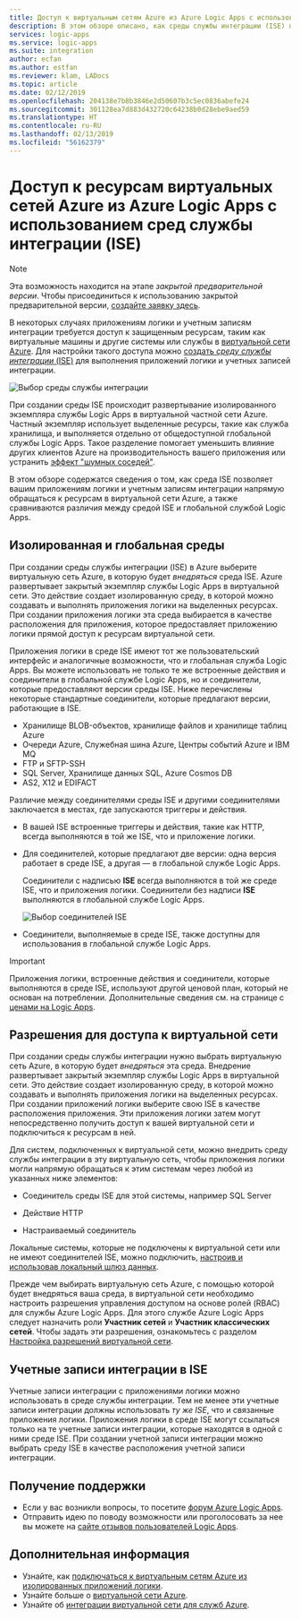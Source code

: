```yaml
---
title: Доступ к виртуальным сетям Azure из Azure Logic Apps с использованием сред службы интеграции (ISE)
description: В этом обзоре описано, как среды службы интеграции (ISE) помогают приложениям логики получать доступ к виртуальным сетям Azure
services: logic-apps
ms.service: logic-apps
ms.suite: integration
author: ecfan
ms.author: estfan
ms.reviewer: klam, LADocs
ms.topic: article
ms.date: 02/12/2019
ms.openlocfilehash: 204138e7b8b3846e2d50607b3c5ec0836abefe24
ms.sourcegitcommit: 301128ea7d883d432720c64238b0d28ebe9aed59
ms.translationtype: HT
ms.contentlocale: ru-RU
ms.lasthandoff: 02/13/2019
ms.locfileid: "56162379"
---
```

# <a name="access-to-azure-virtual-network-resources-from-azure-logic-apps-by-using-integration-service-environments-ises"></a>Доступ к ресурсам виртуальных сетей Azure из Azure Logic Apps с использованием сред службы интеграции (ISE)

> [!NOTE]
> Эта возможность находится на этапе *закрытой предварительной версии*. Чтобы присоединиться к использованию закрытой предварительной версии, [создайте заявку здесь](https://aka.ms/iseprivatepreview).

В некоторых случаях приложениям логики и учетным записям интеграции требуется доступ к защищенным ресурсам, таким как виртуальные машины и другие системы или службы в [виртуальной сети Azure](../virtual-network/virtual-networks-overview.md). Для настройки такого доступа можно [создать *среду службы интеграции* (ISE)](../logic-apps/connect-virtual-network-vnet-isolated-environment.md) для выполнения приложений логики и учетных записей интеграции.

![Выбор среды службы интеграции](./media/connect-virtual-network-vnet-isolated-environment-overview/select-logic-app-integration-service-environment.png)

При создании среды ISE происходит развертывание изолированного экземпляра службы Logic Apps в виртуальной частной сети Azure. Частный экземпляр использует выделенные ресурсы, такие как служба хранилища, и выполняется отдельно от общедоступной глобальной службы Logic Apps. Такое разделение помогает уменьшить влияние других клиентов Azure на производительность вашего приложения или устранить [эффект "шумных соседей"](https://en.wikipedia.org/wiki/Cloud_computing_issues#Performance_interference_and_noisy_neighbors). 

В этом обзоре содержатся сведения о том, как среда ISE позволяет вашим приложениям логики и учетным записям интеграции напрямую обращаться к ресурсам в виртуальной сети Azure, а также сравниваются различия между средой ISE и глобальной службой Logic Apps.

<a name="difference"></a>

## <a name="isolated-versus-global"></a>Изолированная и глобальная среды

При создании среды службы интеграции (ISE) в Azure выберите виртуальную сеть Azure, в которую будет *внедряться* среда ISE. Azure развертывает закрытый экземпляр службы Logic Apps в виртуальной сети. Это действие создает изолированную среду, в которой можно создавать и выполнять приложения логики на выделенных ресурсах. При создании приложения логики эта среда выбирается в качестве расположения для приложения, которое предоставляет приложению логики прямой доступ к ресурсам виртуальной сети.

Приложения логики в среде ISE имеют тот же пользовательский интерфейс и аналогичные возможности, что и глобальная служба Logic Apps. Вы можете использовать не только те же встроенные действия и соединители в глобальной службе Logic Apps, но и соединители, которые предоставляют версии среды ISE. Ниже перечислены некоторые стандартные соединители, которые предлагают версии, работающие в ISE.

* Хранилище BLOB-объектов, хранилище файлов и хранилище таблиц Azure
* Очереди Azure, Служебная шина Azure, Центры событий Azure и IBM MQ
* FTP и SFTP-SSH
* SQL Server, Хранилище данных SQL, Azure Cosmos DB
* AS2, X12 и EDIFACT

Различие между соединителями среды ISE и другими соединителями заключается в местах, где запускаются триггеры и действия.

* В вашей ISE встроенные триггеры и действия, такие как HTTP, всегда выполняются в той же ISE, что и приложение логики.

* Для соединителей, которые предлагают две версии: одна версия работает в среде ISE, а другая — в глобальной службе Logic Apps.  

  Соединители с надписью **ISE** всегда выполняются в той же среде ISE, что и приложения логики. Соединители без надписи **ISE** выполняются в глобальной службе Logic Apps.

  ![Выбор соединителей ISE](./media/connect-virtual-network-vnet-isolated-environment-overview/select-ise-connectors.png)

* Соединители, выполняемые в среде ISE, также доступны для использования в глобальной службе Logic Apps.

> [!IMPORTANT]
> Приложения логики, встроенные действия и соединители, которые выполняются в среде ISE, используют другой ценовой план, который не основан на потреблении. Дополнительные сведения см. на странице с [ценами на Logic Apps](../logic-apps/logic-apps-pricing.md).

<a name="vnet-access"></a>

## <a name="permissions-for-virtual-network-access"></a>Разрешения для доступа к виртуальной сети

При создании среды службы интеграции нужно выбрать виртуальную сеть Azure, в которую будет *внедряться* эта среда. Внедрение развертывает закрытый экземпляр службы Logic Apps в виртуальной сети. Это действие создает изолированную среду, в которой можно создавать и выполнять приложения логики на выделенных ресурсах. При создании приложений логики выберите свою ISE в качестве расположения приложения. Эти приложения логики затем могут непосредственно получить доступ к вашей виртуальной сети и подключиться к ресурсам в ней.

Для систем, подключенных к виртуальной сети, можно внедрить среду службы интеграции в эту виртуальную сеть, чтобы приложения логики могли напрямую обращаться к этим системам через любой из указанных ниже элементов:

* Соединитель среды ISE для этой системы, например SQL Server

* Действие HTTP

* Настраиваемый соединитель

Локальные системы, которые не подключены к виртуальной сети или не имеют соединителей ISE, можно подключить, [настроив и использовав локальный шлюз данных](../logic-apps/logic-apps-gateway-install.md).

Прежде чем выбирать виртуальную сеть Azure, с помощью которой будет внедряться ваша среда, в виртуальной сети необходимо настроить разрешения управления доступом на основе ролей (RBAC) для службы Azure Logic Apps. Для этого службе Azure Logic Apps следует назначить роли **Участник сетей** и **Участник классических сетей**.
Чтобы задать эти разрешения, ознакомьтесь с разделом [Настройка разрешений виртуальной сети](../logic-apps/connect-virtual-network-vnet-isolated-environment.md#vnet-access).

<a name="create-integration-account-environment"></a>

## <a name="integration-accounts-with-ise"></a>Учетные записи интеграции в ISE

Учетные записи интеграции с приложениями логики можно использовать в среде службы интеграции. Тем не менее эти учетные записи интеграции должны использовать *ту же ISE*, что и связанные приложения логики. Приложения логики в среде ISE могут ссылаться только на те учетные записи интеграции, которые находятся в одной с ними среде ISE. При создании учетной записи интеграции можно выбрать среду ISE в качестве расположения учетной записи интеграции.

## <a name="get-support"></a>Получение поддержки

* Если у вас возникли вопросы, то посетите <a href="https://social.msdn.microsoft.com/Forums/en-US/home?forum=azurelogicapps" target="_blank">форум Azure Logic Apps</a>.
* Отправить идею по поводу возможности или проголосовать за нее вы можете на <a href="https://aka.ms/logicapps-wish" target="_blank">сайте отзывов пользователей Logic Apps</a>.

## <a name="next-steps"></a>Дополнительная информация

* Узнайте, как [подключаться к виртуальным сетям Azure из изолированных приложений логики](../logic-apps/connect-virtual-network-vnet-isolated-environment.md).
* Узнайте больше о [виртуальной сети Azure](../virtual-network/virtual-networks-overview.md).
* Узнайте об [интеграции виртуальной сети для служб Azure](../virtual-network/virtual-network-for-azure-services.md).
